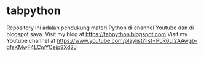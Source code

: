 # tabpython
Repository ini adalah pendukung materi Python di channel Youtube dan di blogspot saya.
Visit my blog at https://tabpython.blogspot.com
Visit my Youtube channel at https://www.youtube.com/playlist?list=PLR6LI2AAwgb-qfsKMwF4LCmYCeip8Xd2J
